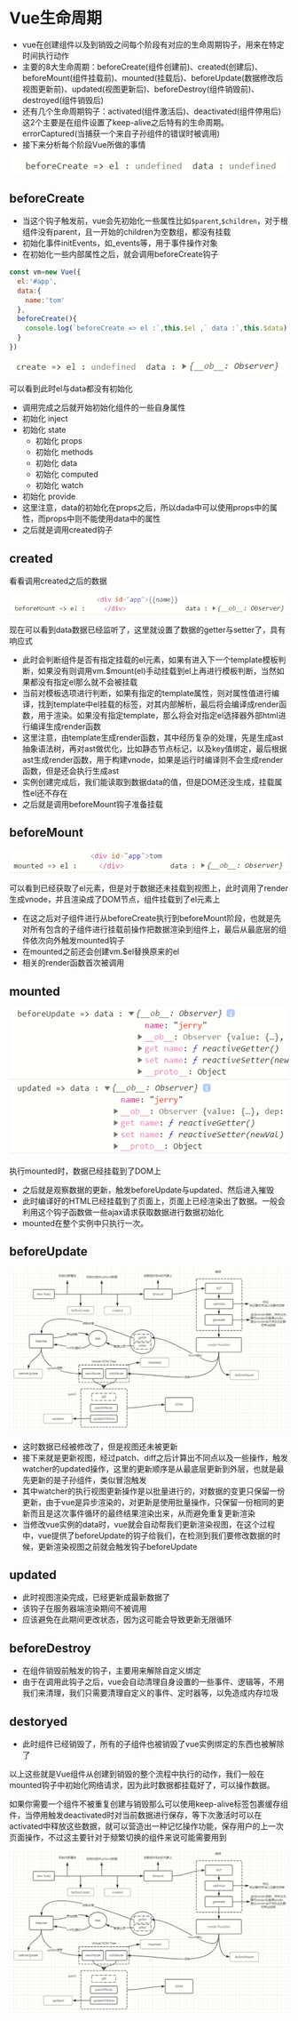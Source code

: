 # Vue生命周期

- vue在创建组件以及到销毁之间每个阶段有对应的生命周期钩子，用来在特定时间执行动作
- 主要的8大生命周期：beforeCreate(组件创建前)、created(创建后)、beforeMount(组件挂载前)、mounted(挂载后)、beforeUpdate(数据修改后视图更新前)、updated(视图更新后)、beforeDestroy(组件销毁前)、destroyed(组件销毁后)
- 还有几个生命周期钩子：activated(组件激活后)、deactivated(组件停用后)这2个主要是在组件设置了keep-alive之后特有的生命周期。errorCaptured(当捕获一个来自子孙组件的错误时被调用)
- 接下来分析每个阶段Vue所做的事情

![生命周期](./img/8.png)

## beforeCreate

- 当这个钩子触发前，vue会先初始化一些属性比如`$parent`,`$children`，对于根组件没有parent，且一开始的children为空数组，都没有挂载
- 初始化事件initEvents，如_events等，用于事件操作对象
- 在初始化一些内部属性之后，就会调用beforeCreate钩子

```js
const vm=new Vue({
  el:'#app',
  data:{
    name:'tom'
  },
  beforeCreate(){
    console.log(`beforeCreate => el :`,this.$el ,` data :`,this.$data)
  }
})
```

![beforeCreate](./img/9.png)

可以看到此时el与data都没有初始化

- 调用完成之后就开始初始化组件的一些自身属性
- 初始化 inject
- 初始化 state
  - 初始化 props
  - 初始化 methods
  - 初始化 data
  - 初始化 computed
  - 初始化 watch
- 初始化 provide
- 这里注意，data的初始化在props之后，所以dada中可以使用props中的属性，而props中则不能使用data中的属性
- 之后就是调用created钩子

## created

看看调用created之后的数据

![created](./img/10.png)

现在可以看到data数据已经监听了，这里就设置了数据的getter与setter了，具有响应式

- 此时会判断组件是否有指定挂载的el元素，如果有进入下一个template模板判断，如果没有则调用vm.$mount(el)手动挂载到el上再进行模板判断，当然如果都没有指定el那么就不会被挂载
- 当前对模板选项进行判断，如果有指定的template属性，则对属性值进行编译，找到template中el挂载的标签，对其内部解析，最后将会编译成render函数，用于渲染。如果没有指定template，那么将会对指定el选择器外部html进行编译生成render函数
- 这里注意，由template生成render函数，其中经历复杂的处理，先是生成ast抽象语法树，再对ast做优化，比如静态节点标记，以及key值绑定，最后根据ast生成render函数，用于构建vnode，如果是运行时编译则不会生成render函数，但是还会执行生成ast
- 实例创建完成后，我们能读取到数据data的值，但是DOM还没生成，挂载属性el还不存在
- 之后就是调用beforeMount钩子准备挂载

## beforeMount

![beforeMount](./img/11.png)

可以看到已经获取了el元素，但是对于数据还未挂载到视图上，此时调用了render生成vnode，并且渲染成了DOM节点，组件挂载到了el元素上

- 在这之后对子组件进行从beforeCreate执行到beforeMount阶段，也就是先对所有包含的子组件进行挂载前操作把数据渲染到组件上，最后从最底层的组件依次向外触发mounted钩子
- 在mounted之前还会创建vm.$el替换原来的el
- 相关的render函数首次被调用

## mounted

![mounted](./img/12.png)

执行mounted时，数据已经挂载到了DOM上

- 之后就是观察数据的更新，触发beforeUpdate与updated、然后进入摧毁
- 此时编译好的HTML已经挂载到了页面上，页面上已经渲染出了数据。一般会利用这个钩子函数做一些ajax请求获取数据进行数据初始化
- mounted在整个实例中只执行一次。

## beforeUpdate

![update](./img/13.png)

- 这时数据已经被修改了，但是视图还未被更新
- 接下来就是更新视图，经过patch、diff之后计算出不同点以及一些操作，触发watcher的updated操作，这里的更新顺序是从最底层更新到外层，也就是最先更新的是子孙组件，类似冒泡触发
- 其中watcher的执行视图更新操作是以批量进行的，对数据的变更只保留一份更新，由于vue是异步渲染的，对更新是使用批量操作，只保留一份相同的更新而且是这次事件循环的最终结果渲染出来，从而避免重复更新渲染
- 当修改vue实例的data时，vue就会自动帮我们更新渲染视图，在这个过程中，vue提供了beforeUpdate的钩子给我们，在检测到我们要修改数据的时候，更新渲染视图之前就会触发钩子beforeUpdate

## updated

- 此时视图渲染完成，已经更新成最新数据了
- 该钩子在服务器端渲染期间不被调用
- 应该避免在此期间更改状态，因为这可能会导致更新无限循环

## beforeDestroy

- 在组件销毁前触发的钩子，主要用来解除自定义绑定
- 由于在调用此钩子之后，vue会自动清理自身设置的一些事件、逻辑等，不用我们来清理，我们只需要清理自定义的事件、定时器等，以免造成内存垃圾

## destoryed

- 此时组件已经销毁了，所有的子组件也被销毁了vue实例绑定的东西也被解除了

以上这些就是Vue组件从创建到销毁的整个流程中执行的动作，我们一般在mounted钩子中初始化网络请求，因为此时数据都挂载好了，可以操作数据。

如果你需要一个组件不被重复创建与销毁那么可以使用keep-alive标签包裹缓存组件，当停用触发deactivated时对当前数据进行保存，等下次激活时可以在activated中释放这些数据，就可以营造出一种记忆操作功能，保存用户的上一次页面操作，不过这主要针对于频繁切换的组件来说可能需要用到

![构建组件过程](./img/13.png)